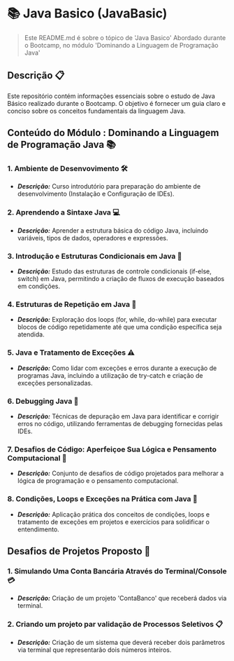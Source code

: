 # 📚 Java Basico (JavaBasic)

> Este README.md é sobre o tópico de 'Java Basico' Abordado durante o Bootcamp, no módulo 'Dominando a Linguagem de Programação Java'

## Descrição 📋

Este repositório contém informações essenciais sobre o estudo de Java Básico realizado durante o Bootcamp. O objetivo é fornecer um guia claro e conciso sobre os conceitos fundamentais da linguagem Java.

## Conteúdo do Módulo : Dominando a Linguagem de Programação Java 📚

### **1. Ambiente de Desenvovimento 🛠️**
- ***Descrição:*** Curso introdutório para preparação do ambiente de desenvolvimento (Instalação e Configuração de IDEs).

### **2. Aprendendo a Sintaxe Java 💻**
- ***Descrição:*** Aprender a estrutura básica do código Java, incluindo variáveis, tipos de dados, operadores e expressões.

### **3. Introdução e Estruturas Condicionais em Java 🔄**
- ***Descrição:*** Estudo das estruturas de controle condicionais (if-else, switch) em Java, permitindo a criação de fluxos de execução baseados em condições.

### **4. Estruturas de Repetição em Java 🔁**
- ***Descrição:*** Exploração dos loops (for, while, do-while) para executar blocos de código repetidamente até que uma condição específica seja atendida.

### **5. Java e Tratamento de Exceções ⚠️**
- ***Descrição:*** Como lidar com exceções e erros durante a execução de programas Java, incluindo a utilização de try-catch e criação de exceções personalizadas.

### **6. Debugging Java 🐞**
- ***Descrição:*** Técnicas de depuração em Java para identificar e corrigir erros no código, utilizando ferramentas de debugging fornecidas pelas IDEs.

### **7. Desafios de Código: Aperfeiçoe Sua Lógica e Pensamento Computacional 🧠**
- ***Descrição:*** Conjunto de desafios de código projetados para melhorar a lógica de programação e o pensamento computacional.

### **8. Condições, Loops e Exceções na Prática com Java 🧪**
- ***Descrição:*** Aplicação prática dos conceitos de condições, loops e tratamento de exceções em projetos e exercícios para solidificar o entendimento.

## Desafios de Projetos Proposto 🧩

### **1. Simulando Uma Conta Bancária Através do Terminal/Console 💳**
- ***Descrição:*** Criação de um projeto 'ContaBanco' que receberá dados via terminal.

### **2. Criando um projeto par validação de Processos Seletivos 📋**
- ***Descrição:*** Criação de um sistema que deverá receber dois parâmetros via terminal que representarão dois números inteiros.
